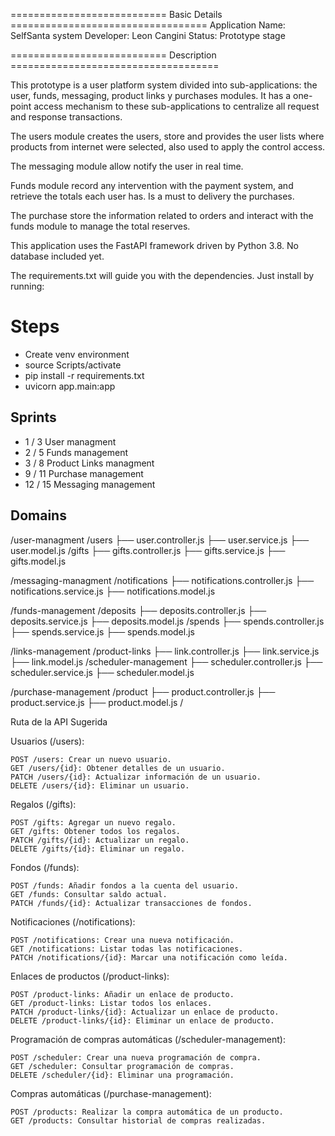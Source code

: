 =========================== Basic Details ==================================
Application Name: SelfSanta system
Developer: Leon Cangini
Status: Prototype stage

=========================== Description ====================================

This prototype is a user platform system divided into sub-applications: 
the user, funds, messaging, product links y purchases modules. It has a one-point access 
mechanism to these sub-applications to centralize all request and response 
transactions. 

The users module creates the users, store and provides the user lists where products from internet were selected, also used to apply the control access.

The messaging module allow notify the user in real time.

Funds module record any intervention with the payment system, and retrieve the totals each user has. Is a must to delivery the purchases.

The purchase store the information related to orders and interact with the funds module to manage the total reserves.

This application uses the FastAPI framework driven by Python 3.8.
No database included yet.


The requirements.txt will guide you with the dependencies. Just install by running:

# Steps

- Create venv environment
- source Scripts/activate
- pip install -r requirements.txt
- uvicorn app.main:app 

## Sprints

- 1 / 3 User managment
- 2 / 5 Funds management
- 3 / 8 Product Links managment
- 9 / 11 Purchase management
- 12 / 15 Messaging management

## Domains

/user-managment
  /users
    ├── user.controller.js
    ├── user.service.js
    ├── user.model.js
  /gifts
    ├── gifts.controller.js
    ├── gifts.service.js
    ├── gifts.model.js

/messaging-managment
  /notifications
    ├── notifications.controller.js
    ├── notifications.service.js
    ├── notifications.model.js

/funds-management
  /deposits
    ├── deposits.controller.js
    ├── deposits.service.js
    ├── deposits.model.js
  /spends
    ├── spends.controller.js
    ├── spends.service.js
    ├── spends.model.js
  

/links-management
  /product-links
    ├── link.controller.js
    ├── link.service.js
    ├── link.model.js
  /scheduler-management
    ├── scheduler.controller.js
    ├── scheduler.service.js
    ├── scheduler.model.js

/purchase-management 
  /product
    ├── product.controller.js
    ├── product.service.js
    ├── product.model.js
  /

 Ruta de la API Sugerida

  Usuarios (/users):

    POST /users: Crear un nuevo usuario.
    GET /users/{id}: Obtener detalles de un usuario.
    PATCH /users/{id}: Actualizar información de un usuario.
    DELETE /users/{id}: Eliminar un usuario.


  Regalos (/gifts):

    POST /gifts: Agregar un nuevo regalo.
    GET /gifts: Obtener todos los regalos.
    PATCH /gifts/{id}: Actualizar un regalo.
    DELETE /gifts/{id}: Eliminar un regalo.


  Fondos (/funds):

    POST /funds: Añadir fondos a la cuenta del usuario.
    GET /funds: Consultar saldo actual.
    PATCH /funds/{id}: Actualizar transacciones de fondos.


  Notificaciones (/notifications):

    POST /notifications: Crear una nueva notificación.
    GET /notifications: Listar todas las notificaciones.
    PATCH /notifications/{id}: Marcar una notificación como leída.


  Enlaces de productos (/product-links):

    POST /product-links: Añadir un enlace de producto.
    GET /product-links: Listar todos los enlaces.
    PATCH /product-links/{id}: Actualizar un enlace de producto.
    DELETE /product-links/{id}: Eliminar un enlace de producto.


  Programación de compras automáticas (/scheduler-management):

    POST /scheduler: Crear una nueva programación de compra.
    GET /scheduler: Consultar programación de compras.
    DELETE /scheduler/{id}: Eliminar una programación.


  Compras automáticas (/purchase-management):

    POST /products: Realizar la compra automática de un producto.
    GET /products: Consultar historial de compras realizadas.


